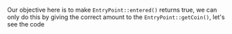 Our objective here is to make `EntryPoint::entered()` returns true, we can only do this by giving the correct amount to the `EntryPoint::getCoin()`, let's see the code

